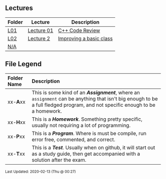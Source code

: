 ## Lectures
| Folder | Lecture | Description|
 | ------------|------------|------------|
 | [L01](https://github.com/rugbyprof/2143-Object-Oriented-Programming/tree/master/Lectures/L01) | [ Lecture 01 ](https://github.com/rugbyprof/2143-Object-Oriented-Programming/tree/master/Lectures/L01) | [ C++ Code Review](https://github.com/rugbyprof/2143-Object-Oriented-Programming/tree/master/Lectures/L01) | [L01](https://github.com/rugbyprof/2143-Object-Oriented-Programming/tree/master/Lectures/L01) | [ 23 Jan 2020 (@12:30)](https://github.com/rugbyprof/2143-Object-Oriented-Programming/tree/master/Lectures/L01) | [N/A](https://github.com/rugbyprof/2143-Object-Oriented-Programming/tree/master/Lectures/L01) |
 | [L02](https://github.com/rugbyprof/2143-Object-Oriented-Programming/tree/master/Lectures/L02) | [ Lecture 2 ](https://github.com/rugbyprof/2143-Object-Oriented-Programming/tree/master/Lectures/L02) | [ Improving a basic class](https://github.com/rugbyprof/2143-Object-Oriented-Programming/tree/master/Lectures/L02) | [L02](https://github.com/rugbyprof/2143-Object-Oriented-Programming/tree/master/Lectures/L02) | [ Friends](https://github.com/rugbyprof/2143-Object-Oriented-Programming/tree/master/Lectures/L02) | [L02](https://github.com/rugbyprof/2143-Object-Oriented-Programming/tree/master/Lectures/L02) | [ Overloading (Type of Polymorphism)](https://github.com/rugbyprof/2143-Object-Oriented-Programming/tree/master/Lectures/L02) | [L02](https://github.com/rugbyprof/2143-Object-Oriented-Programming/tree/master/Lectures/L02) | [ Copy Constructor](https://github.com/rugbyprof/2143-Object-Oriented-Programming/tree/master/Lectures/L02) | [L02](https://github.com/rugbyprof/2143-Object-Oriented-Programming/tree/master/Lectures/L02) | [ Shallow Copy](https://github.com/rugbyprof/2143-Object-Oriented-Programming/tree/master/Lectures/L02) | [L02](https://github.com/rugbyprof/2143-Object-Oriented-Programming/tree/master/Lectures/L02) | [ Deep Copy](https://github.com/rugbyprof/2143-Object-Oriented-Programming/tree/master/Lectures/L02) | [N/A](https://github.com/rugbyprof/2143-Object-Oriented-Programming/tree/master/Lectures/L02) |
 | [N/A](https://github.com/rugbyprof/2143-Object-Oriented-Programming/tree/master/Lectures/N/A) |

    
## File Legend

| Folder Name | Description |
|:-----------|:-------------|
|xx-**A**xx | This is some kind of an ***Assignment***, where an `assignment` can be anything that isn't big enough to be a full fledged program, and not specific enough to be a homework. |
|xx-**H**xx | This is a ***Homework***. Something pretty specific, usually not requiring a lot of programming. |
|xx-**P**xx | This is a ***Program***. Where is must be compile, run error free, commented, and correct. |
|xx-**T**xx | This is a ***Test***. Usually when on github, it will start out as a study guide, then get accompanied with a solution after the exam. |

    
<sup>Last Updated: 2020-02-13 (Thu @ 00:27)</sup>